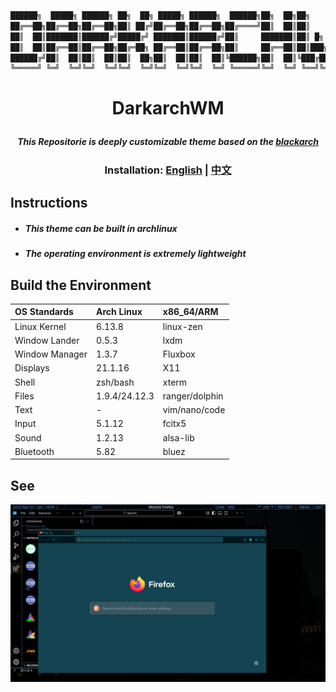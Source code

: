   ```ruby
  ██████╗  █████╗ ██████╗ ██╗  ██╗ █████╗ ██████╗  ██████╗██╗  ██╗██╗    ██╗███╗   ███╗
  ██╔══██╗██╔══██╗██╔══██╗██║ ██╔╝██╔══██╗██╔══██╗██╔════╝██║  ██║██║    ██║████╗ ████║
  ██║  ██║███████║██████╔╝█████╔╝ ███████║██████╔╝██║     ███████║██║ █╗ ██║██╔████╔██║
  ██║  ██║██╔══██║██╔══██╗██╔═██╗ ██╔══██║██╔══██╗██║     ██╔══██║██║███╗██║██║╚██╔╝██║
  ██████╔╝██║  ██║██║  ██║██║  ██╗██║  ██║██║  ██║╚██████╗██║  ██║╚███╔███╔╝██║ ╚═╝ ██║
  ╚═════╝ ╚═╝  ╚═╝╚═╝  ╚═╝╚═╝  ╚═╝╚═╝  ╚═╝╚═╝  ╚═╝ ╚═════╝╚═╝  ╚═╝ ╚══╝╚══╝ ╚═╝     ╚═╝.theme
  ```

# <p align="center"> DarkarchWM </p>

##### <p align="center"> This Repositorie is deeply customizable theme based on the [blackarch](https://blackarch.org/) </p>

### <p align="center"> Installation: [English](./language/English.md) | [中文](./language/Chinese.md) </p>

## Instructions
- ##### This theme can be built in archlinux
- ##### The operating environment is extremely lightweight


## Build the Environment

  | OS Standards | Arch Linux | x86_64/ARM |
  | :------ | :------ | :------ |
  | Linux Kernel | 6.13.8 | linux-zen |
  | Window Lander | 0.5.3 | lxdm |
  | Window Manager | 1.3.7 | Fluxbox |
  | Displays | 21.1.16 | X11 |
  | Shell | zsh/bash | xterm |
  | Files | 1.9.4/24.12.3 | ranger/dolphin |
  | Text | - | vim/nano/code |
  | Input | 5.1.12 | fcitx5 |
  | Sound | 1.2.13 | alsa-lib |
  | Bluetooth | 5.82 | bluez |

## See

![image](./png/firefox.png)
